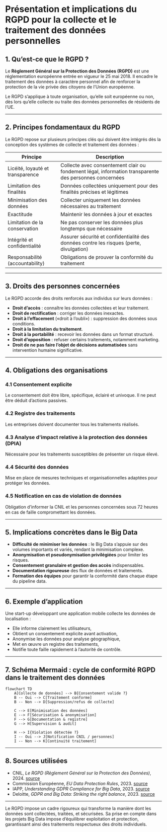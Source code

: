# Présentation et implications du RGPD pour la collecte et le traitement des données personnelles

## 1. Qu’est-ce que le RGPD ?

Le **Règlement Général sur la Protection des Données (RGPD)** est une réglementation européenne entrée en vigueur le 25 mai 2018. Il encadre le traitement des données à caractère personnel afin de renforcer la protection de la vie privée des citoyens de l’Union européenne.

Le RGPD s’applique à toute organisation, qu’elle soit européenne ou non, dès lors qu’elle collecte ou traite des données personnelles de résidents de l’UE.

---

## 2. Principes fondamentaux du RGPD

Le RGPD repose sur plusieurs principes clés qui doivent être intégrés dès la conception des systèmes de collecte et traitement des données :

| Principe            | Description                                             |
|---------------------|---------------------------------------------------------|
| Licéité, loyauté et transparence | Collecte avec consentement clair ou fondement légal, information transparente des personnes concernées |
| Limitation des finalités    | Données collectées uniquement pour des finalités précises et légitimes |
| Minimisation des données    | Collecter uniquement les données nécessaires au traitement |
| Exactitude                 | Maintenir les données à jour et exactes |
| Limitation de la conservation | Ne pas conserver les données plus longtemps que nécessaire |
| Intégrité et confidentialité | Assurer sécurité et confidentialité des données contre les risques (perte, divulgation) |
| Responsabilité (accountability) | Obligations de prouver la conformité du traitement |

---

## 3. Droits des personnes concernées

Le RGPD accorde des droits renforcés aux individus sur leurs données :

- **Droit d’accès** : connaître les données collectées et leur traitement.
- **Droit de rectification** : corriger les données inexactes.
- **Droit à l’effacement** («droit à l’oubli») : suppression des données sous conditions.
- **Droit à la limitation du traitement**.
- **Droit à la portabilité** : recevoir les données dans un format structuré.
- **Droit d’opposition** : refuser certains traitements, notamment marketing.
- **Droit de ne pas faire l’objet de décisions automatisées** sans intervention humaine significative.

---

## 4. Obligations des organisations

### 4.1 Consentement explicite

Le consentement doit être libre, spécifique, éclairé et univoque. Il ne peut être déduit d’actions passives.

### 4.2 Registre des traitements

Les entreprises doivent documenter tous les traitements réalisés.

### 4.3 Analyse d'impact relative à la protection des données (DPIA)

Nécessaire pour les traitements susceptibles de présenter un risque élevé.

### 4.4 Sécurité des données

Mise en place de mesures techniques et organisationnelles adaptées pour protéger les données.

### 4.5 Notification en cas de violation de données

Obligation d’informer la CNIL et les personnes concernées sous 72 heures en cas de faille compromettant les données.

---

## 5. Implications concrètes dans le Big Data

- **Difficulté de minimiser les données** : le Big Data s’appuie sur des volumes importants et variés, rendant la minimisation complexe.
- **Anonymisation et pseudonymisation privilégiées** pour limiter les risques.
- **Consentement granulaire et gestion des accès** indispensables.
- **Documentation rigoureuse** des flux de données et traitements.
- **Formation des équipes** pour garantir la conformité dans chaque étape du pipeline data.

---

## 6. Exemple d’application

Une start-up développant une application mobile collecte les données de localisation :

- Elle informe clairement les utilisateurs,
- Obtient un consentement explicite avant activation,
- Anonymise les données pour analyse géographique,
- Met en œuvre un registre des traitements,
- Notifie toute faille rapidement à l’autorité de contrôle.

---

## 7. Schéma Mermaid : cycle de conformité RGPD dans le traitement des données

```mermaid
flowchart TD
    A[Collecte de données] --> B{Consentement valide ?}
    B -- Oui --> C[Traitement conforme]
    B -- Non --> D[Suppression/refus de collecte]

    C --> E[Minimisation des données]
    E --> F[Sécurisation & anonymisation]
    F --> G[Documentation & registre]
    G --> H[Supervision & audit]

    H --> I{Violation détectée ?}
    I -- Oui --> J[Notification CNIL / personnes]
    I -- Non --> K[Continuité traitement]
```

---

## 8. Sources utilisées

- CNIL, *Le RGPD (Règlement Général sur la Protection des Données)*, 2024. [source](https://www.cnil.fr/fr/reglement-europeen-protection-donnees)
- Commission Européenne, *EU Data Protection Rules*, 2023. [source](https://ec.europa.eu/info/law/law-topic/data-protection_en)
- IAPP, *Understanding GDPR Compliance for Big Data*, 2023. [source](https://iapp.org/news/a/big-data-and-gdpr-compliance/)
- Deloitte, *GDPR and Big Data: Striking the right balance*, 2023. [source](https://www2.deloitte.com/insights/us/en/topics/risk/gdpr-big-data.html)

---

Le RGPD impose un cadre rigoureux qui transforme la manière dont les données sont collectées, traitées, et sécurisées. Sa prise en compte dans les projets Big Data impose d’équilibrer exploitation et protection, garantissant ainsi des traitements respectueux des droits individuels.